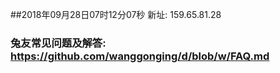 ##2018年09月28日07时12分07秒 新址: 159.65.81.28
### 兔友常见问题及解答: https://github.com/wanggonging/d/blob/w/FAQ.md
